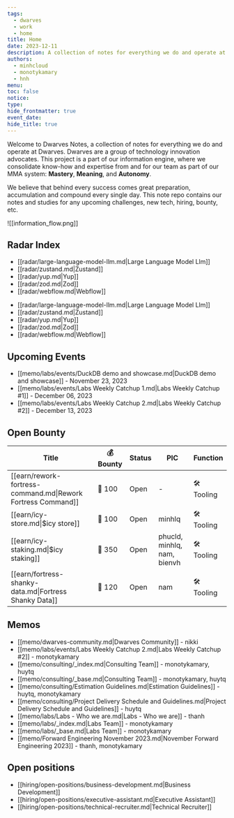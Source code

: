 ```yaml
---
tags:
  - dwarves
  - work
  - home
title: Home
date: 2023-12-11
description: A collection of notes for everything we do and operate at Dwarves. This is where we keep our internal notes.
authors:
  - minhcloud
  - monotykamary
  - hnh
menu: 
toc: false
notice: 
type: 
hide_frontmatter: true
event_date: 
hide_title: true
---
```

Welcome to Dwarves Notes, a collection of notes for everything we do and operate at Dwarves. Dwarves are a group of technology innovation advocates. This project is a part of our information engine, where we consolidate know-how and expertise from and for our team as part of our MMA system: **Mastery**, **Meaning**, and **Autonomy**.

We believe that behind every success comes great preparation, accumulation and compound every single day. This note repo contains our notes and studies for any upcoming challenges, new tech, hiring, bounty, etc.


![[information_flow.png]]


## Radar Index

<!-- col-2 #1 -->
<!-- radar-latest-1 -->
- [[radar/large-language-model-llm.md|Large Language Model Llm]]
- [[radar/zustand.md|Zustand]]
- [[radar/yup.md|Yup]]
- [[radar/zod.md|Zod]]
- [[radar/webflow.md|Webflow]]

<!-- radar-latest-1 -->
<!-- radar-latest-2 -->
- [[radar/large-language-model-llm.md|Large Language Model Llm]]
- [[radar/zustand.md|Zustand]]
- [[radar/yup.md|Yup]]
- [[radar/zod.md|Zod]]
- [[radar/webflow.md|Webflow]]

<!-- radar-latest-2 -->
<!-- /col-2 #1 -->
## Upcoming Events

- [[memo/labs/events/DuckDB demo and showcase.md|DuckDB demo and showcase]] - November 23, 2023
- [[memo/labs/events/Labs Weekly Catchup 1.md|Labs Weekly Catchup #1]] - December 06, 2023
- [[memo/labs/events/Labs Weekly Catchup 2.md|Labs Weekly Catchup #2]] - December 13, 2023




## Open Bounty

| Title                                                        | 💰 Bounty | Status | PIC                         | Function    |
| ------------------------------------------------------------ | --------- | ------ | --------------------------- | ----------- |
| [[earn/rework-fortress-command.md\|Rework Fortress Command]] | 🧊 100    | Open   | \-                          | 🛠️ Tooling |
| [[earn/icy-store.md\|$icy store]]                            | 🧊 100    | Open   | minhlq                      | 🛠️ Tooling |
| [[earn/icy-staking.md\|$icy staking]]                        | 🧊 350    | Open   | phucld, minhlq, nam, bienvh | 🛠️ Tooling |
| [[earn/fortress-shanky-data.md\|Fortress Shanky Data]]       | 🧊 120    | Open   | nam                         | 🛠️ Tooling |


## Memos

- [[memo/dwarves-community.md|Dwarves Community]] - nikki
- [[memo/labs/events/Labs Weekly Catchup 2.md|Labs Weekly Catchup #2]] - monotykamary
- [[memo/consulting/_index.md|Consulting Team]] - monotykamary, huytq
- [[memo/consulting/_base.md|Consulting Team]] - monotykamary, huytq
- [[memo/consulting/Estimation Guidelines.md|Estimation Guidelines]] - huytq, monotykamary
- [[memo/consulting/Project Delivery Schedule and Guidelines.md|Project Delivery Schedule and Guidelines]] - huytq
- [[memo/labs/Labs - Who we are.md|Labs - Who we are]] - thanh
- [[memo/labs/_index.md|Labs Team]] - monotykamary
- [[memo/labs/_base.md|Labs Team]] - monotykamary
- [[memo/Forward Engineering November  2023.md|November Forward Engineering 2023]] - thanh, monotykamary


## Open positions

- [[hiring/open-positions/business-development.md|Business Development]]
- [[hiring/open-positions/executive-assistant.md|Executive Assistant]]
- [[hiring/open-positions/technical-recruiter.md|Technical Recruiter]]

